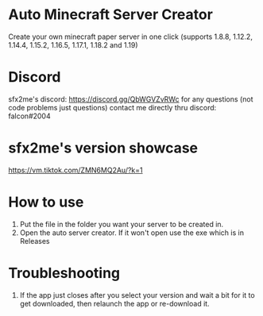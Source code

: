 # Auto Minecraft Server Creator
Create your own minecraft paper server in one click (supports 1.8.8, 1.12.2, 1.14.4, 1.15.2, 1.16.5, 1.17.1, 1.18.2 and 1.19)

# Discord
sfx2me's discord: https://discord.gg/QbWGVZvRWc
for any questions (not code problems just questions) contact me directly thru discord: falcon#2004

# sfx2me's version showcase
https://vm.tiktok.com/ZMN6MQ2Au/?k=1

# How to use
1. Put the file in the folder you want your server to be created in.
2. Open the auto server creator. If it won't open use the exe which is in Releases

# Troubleshooting
1. If the app just closes after you select your version and wait a bit for it to get downloaded, then relaunch the app or re-download it.
